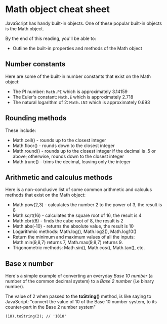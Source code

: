 # Math object cheat sheet

JavaScript has handy built-in objects. One of these popular built-in objects is the Math object.

By the end of this reading, you'll be able to:

- Outline the built-in properties and methods of the Math object

## Number constants

Here are some of the built-in number constants that exist on the Math object: 

- The PI number: `Math.PI` which is approximately 3.14159
- The Euler's constant: `Math.E` which is approximately 2.718
- The natural logarithm of 2: `Math.LN2` which is approximately 0.693

## Rounding methods

These include: 

-  Math.ceil() - rounds up to the closest integer 
-  Math.floor() - rounds down to the closest integer 
-  Math.round() - rounds up to the closest integer if the decimal is .5 or above; otherwise, rounds down to the closest integer 
-  Math.trunc() - trims the decimal, leaving only the integer

## Arithmetic and calculus methods

Here is a non-conclusive list of some common arithmetic and calculus methods that exist on the Math object: 

- Math.pow(2,3) - calculates the number 2 to the power of 3, the result is 8 
- Math.sqrt(16) - calculates the square root of 16, the result is 4 
- Math.cbrt(8) - finds the cube root of 8, the result is 2 
- Math.abs(-10) - returns the absolute value, the result is 10 
- Logarithmic methods: Math.log(), Math.log2(), Math.log10() 
- Return the minimum and maximum values of all the inputs: Math.min(9,8,7) returns 7, Math.max(9,8,7) returns 9.
-  Trigonometric methods: Math.sin(), Math.cos(), Math.tan(), etc.

## Base x number

Here's a simple example of converting an everyday *Base 10 number* (a number of the common decimal system) to a *Base 2 number* (i.e binary number).

The value of 2 when passed to the **toString()** method, is like saying to JavaScript: "convert the value of 10 of the Base 10 number system, to its counter-part in the Base 2 number system"

```
(10).toString(2); // '1010'
```

